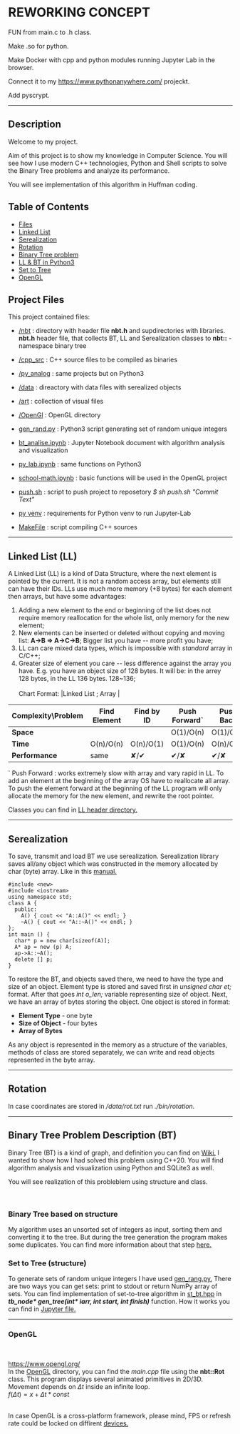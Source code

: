 

# REWORKING CONCEPT

FUN from main.c to .h class.

Make .so for python.

Make Docker with cpp and python modules running Jupyter Lab in the browser.

Connect it to my https://www.pythonanywhere.com/ projeckt.

Add pyscrypt.

---
## Description

Welcome to my project.

Aim of this project is to show my knowledge in Computer Science. You will see how I use modern C++ technologies,
Python and Shell scripts to solve the Binary Tree problems and analyze its performance.

You will see implementation of this algorithm in Huffman coding.

## Table of Contents
* [Files](#project-files)
* [Linked List](#linked-list-(LL))
* [Serealization](#serealization)
* [Rotation](#rotation)
* [Binary Tree problem](#binary-tree-problem-description-(bt))
* [LL & BT in Python3](py_analog)
* [Set to Tree](#set-to-tree)
* [OpenGL](#openGL)


## Project Files

This project contained files:

* [/nbt](nbt) : directory with header file <b>nbt.h</b> and supdirectories with libraries.
<b>nbt.h</b> header file, that collects BT, LL and Serealization classes to <b>nbt::</b> - namespace binary tree


* [/cpp_src](cpp_src) : C++ source files to be compiled as binaries

* [/py_analog](py_analog) : same projects but on Python3

* [/data](data) : direactory with data files with serealized objects

* [/art](art) : collection of visual files

* [/OpenGl](openGL) : OpenGL directory

* [gen_rand.py](py_analog/gen_rand.py) : Python3 script generating set of random unique integers

* [bt_analise.ipynb](bt_analise.ipynb) : Jupyter Notebook document with algorithm analysis and visualization

* [py_lab.ipynb](py_lab.ipynb) : same functions on Python3

* [school-math.ipynb](school-math.ipynb) : basic functions will be used in the OpenGL project

* [push.sh](push.sh) : script to push project to reposetory <i>$ sh push.sh "Commit Text"</i>

* [py venv](requirements.txt) : requirements for Python venv to run Jupyter-Lab

* [MakeFile](Makefile) : script compiling C++ sources

---
## Linked List (LL)

A Linked List (LL) is a kind of Data Structure, where the next element is pointed by the current. It is not a random access array, but elements still can have their IDs. LLs use much more memory
 (+8 bytes) for each element then arrays, but have some advantages:
 1. Adding a new element to the end or beginning of the list does not require memory reallocation for the whole list, only memory for the new element;
 2. New elements can be inserted or deleted without copying and moving list: <b>A->B => A->C->B</b>; Bigger list you have -- more profit you have;
 3. LL can care mixed data types, which is impossible with <i>standard</i> array in C/C++;
 4. Greater size of element you care -- less difference against the array you have. E.g. you have an object size of 128 bytes. It will be: in the arrey 128 bytes, in the LL 136 bytes. 128~136;
<br><br>
Chart Format: |Linked List ; Array | 

Complexity\Problem |Find Element|Find by ID|Push Forward`|Push Back|Insert   |Replace  |Delete|
-------------------|------------|----------|-------------|---------|---------|---------|------|
<b> Space </b>     |            |          |O(1)/O(n)    |O(1)/O(n)|O(1)/O(n)|O(1)/O(1)|RanD  |
<b> Time </b>      | O(n)/O(n)  |O(n)/O(1) |O(1)/O(n)    |O(n)/O(n)|O(n)/O(n)|O(n)/O(1)|RanD  |
<b> Performance</b>| same       |✘/✔       |✔/✘          |✔/✘      |✔/✘      |✘/✔      |RanD  |

` Push Forward : works extremely slow with array and vary rapid in LL. To add an element at the beginning of the array OS have to reallocate all array. To push the element forward at the beginning of the LL program will only allocate the memory for the new element, and rewrite the root pointer.

Classes you can find in [LL header directory.](nbt/ll_head)

---
## Serealization

To save, transmit and load BT we use serealization. Serealization library saves all/any object which was constructed in the memory allocated by char (byte) array. Like in this [manual.](https://www.ibm.com/docs/en/i/7.3?topic=only-destructors-c)

```
#include <new>
#include <iostream>
using namespace std;
class A {
  public:
    A() { cout << "A::A()" << endl; }
    ~A() { cout << "A::~A()" << endl; }
};
int main () {
  char* p = new char[sizeof(A)];
  A* ap = new (p) A;
  ap->A::~A();
  delete [] p;
}
```
To restore the BT, and objects saved there, we need to have the type and size of an object. Element type is stored and saved first in <i>unsigned char et;</i> format. After that goes <i>int o_len;</i> variable representing size of object. Next, we have an array of bytes storing the object. One object is stored in format:<br>
* <b>Element Type</b> - one byte
* <b>Size of Object</b> - four bytes
* <b>Array of Bytes</b>

As any object is represented in the memory as a structure of the variables, methods of class are stored separately, we can write and read objects represented in the byte array.

---
## Rotation

In case coordinates are stored in <i>/data/rot.txt</i> run <i>./bin/rotation</i>.

---
## Binary Tree Problem Description (BT)

Binary Tree (BT) is a kind of graph, and definition you can find on [Wiki.](https://en.wikipedia.org/wiki/Binary_tree#Definitions)
I wanted to show how I had solved this problem using C++20. You will find algorithm analysis and visualization using Python and SQLite3 as well.

You will see realization of this probleblem using structure and class.

<br>

### Binary Tree based on structure
My algorithm uses an unsorted set of integers as input, sorting them and converting it to the tree. But during the tree generation
the program makes some duplicates. You can find more information about that step [here.](#set-to-tree-(structure))

### Set to Tree (structure)

To generate sets of random unique integers I have used [gen_rang.py.](py_analog/gen_rand.py) There are two ways you can get sets: print to stdout or return NumPy array of sets. You can find implementation of set-to-tree algorithm in [st_bt.hpp](nbt/tree_head/st_bt.hpp) in <i><b>tb_node* gen_tree(int* iarr, int start, int finish)</b></i> function. How it works you can find in [Jupyter file.](bt_analise.ipynb)

---
### OpenGL
<br>

https://www.opengl.org/
<br>
In the [OpenGL](/openGL) directory, you can find the <i>main.cpp</i> file using the <b>nbt::Rot</b> class. This program displays several animated primitives in 2D/3D. Movement depends on $Δt$ inside an infinite loop.<br>
$f(Δt)= x + Δt*const$<br><br>

In case OpenGL is a cross-platform framework, please mind, FPS or refresh rate could be locked on diffirent [devices.](https://support.apple.com/en-us/HT210742)
